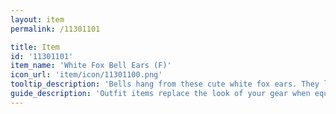 ```yaml
---
layout: item
permalink: /11301101

title: Item
id: '11301101'
item_name: 'White Fox Bell Ears (F)'
icon_url: 'item/icon/11301100.png'
tooltip_description: 'Bells hang from these cute white fox ears. They look so soft, you want to stroke them.'
guide_description: 'Outfit items replace the look of your gear when equipped.'
---
```

